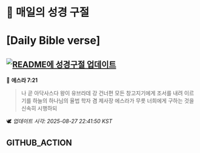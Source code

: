 # 🙏 매일의 성경 구절
# [Daily Bible verse]
## [![README에 성경구절 업데이트](https://github.com/DONGSUKA/first_test/actions/workflows/update-readme-bible.yml/badge.svg)](https://github.com/DONGSUKA/first_test/actions/workflows/update-readme-bible.yml)
<!-- START_BIBLE_VERSE -->
📖 **에스라 7:21**
> 나 곧 아닥사스다 왕이 유브라데 강 건너편 모든 창고지기에게 조서를 내려 이르기를 하늘의 하나님의 율법 학자 겸 제사장 에스라가 무릇 너희에게 구하는 것을 신속히 시행하되

🕊️ _업데이트 시각: 2025-08-27 22:41:50 KST_
  <!-- END_BIBLE_VERSE -->
## GITHUB_ACTION
